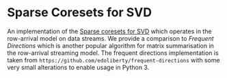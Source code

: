 # Sparse Coresets for SVD

An implementation of the [Sparse coresets for SVD](https://arxiv.org/abs/2002.06296)
which operates in the row-arrival model on data streams.
We provide a comparison to _Frequent Directions_ which is another popular algorithm
for matrix summarisation in the row-arrival streaming model.
The frequent directions implementation is taken from `https://github.com/edoliberty/frequent-directions`
with some very small alterations to enable usage in Python 3.

